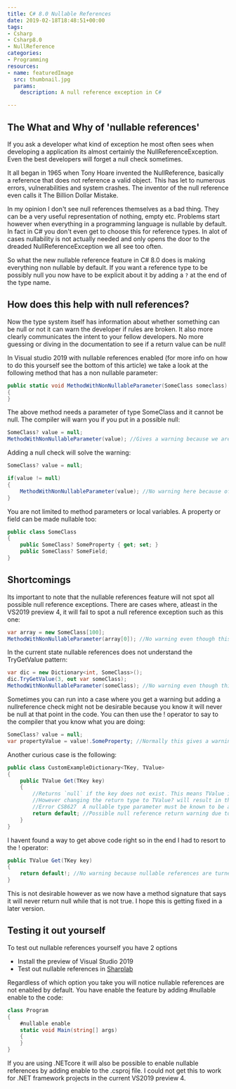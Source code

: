 ```yaml
---
title: C# 8.0 Nullable References
date: 2019-02-18T18:48:51+00:00
tags:
- Csharp
- Csharp8.0
- NullReference
categories:
- Programming
resources:
- name: featuredImage
  src: thumbnail.jpg
  params:
    description: A null reference exception in C#

---
```

## The What and Why of 'nullable references'

If you ask a developer what kind of exception he most often sees when developing a application its almost certainly the NullReferenceException. Even the best developers will forget a null check sometimes.

It all began in 1965 when Tony Hoare invented the NullReference, basically a reference that does not reference a valid object. This has let to numerous errors, vulnerabilities and system crashes. The inventor of the null reference even calls it The Billion Dollar Mistake.

In my opinion I don't see null references themselves as a bad thing. They can be a very useful representation of nothing, empty etc. Problems start however when everything in a programming language is nullable by default. In fact in C# you don't even get to choose this for reference types. In alot of cases nullability is not actually needed and only opens the door to the dreaded NullReferenceException we all see too often.

So what the new nullable reference feature in C# 8.0 does is making everything non nullable by default. If you want a reference type to be possibly null you now have to be explicit about it by adding a `?` at the end of the type name.

## How does this help with null references?

Now the type system itself has information about whether something can be null or not it can warn the developer if rules are broken. It also more clearly communicates the intent to your fellow developers. No more guessing or diving in the documentation to see if a return value can be null!

In Visual studio 2019 with nullable references enabled (for more info on how to do this yourself see the bottom of this article) we take a look at the following method that has a non nullable parameter:

```cs
public static void MethodWithNonNullableParameter(SomeClass someclass)
{
}
```

The above method needs a parameter of type SomeClass and it cannot be null. The compiler will warn you if you put in a possible null:

```cs
SomeClass? value = null;
MethodWithNonNullableParameter(value); //Gives a warning because we are passing a possible null to a non nullable parameter
```

Adding a null check will solve the warning:

```cs
SomeClass? value = null;

if(value != null)
{
    MethodWithNonNullableParameter(value); //No warning here because of the null check
}
```

You are not limited to method parameters or local variables. A property or field can be made nullable too:

```cs
public class SomeClass
{
    public SomeClass? SomeProperty { get; set; }
    public SomeClass? SomeField;
}
```

## Shortcomings

Its important to note that the nullable references feature will not spot all possible null reference exceptions. There are cases where, atleast in the VS2019 preview 4, it will fail to spot a null reference exception such as this one:

```cs
var array = new SomeClass[100];
MethodWithNonNullableParameter(array[0]); //No warning even though this will produce a null reference exception
```

In the current state nullable references does not understand the TryGetValue pattern:

```cs
var dic = new Dictionary<int, SomeClass>();
dic.TryGetValue(3, out var someClass);
MethodWithNonNullableParameter(someClass); //No warning even though this will produce a null reference exception because we forgot checking the returned bool of TryGetValue
```

Sometimes you can run into a case where you get a warning but adding a nullreference check might not be desirable because you know it will never be null at that point in the code. You can then use the ! operator to say to the compiler that you know what you are doing:

```cs
SomeClass? value = null;
var propertyValue = value!.SomeProperty; //Normally this gives a warning but we ignore it with the !. operator
```

Another curious case is the following:

```cs
public class CustomExampleDictionary<TKey, TValue>
{
    public TValue Get(TKey key)
    {
        //Returns `null` if the key does not exist. This means TValue is always TValue? even if CustomExampleDictionary is used with a non nullable TValue generic parameter.
        //However changing the return type to TValue? will result in the following error:
        //Error CS8627  A nullable type parameter must be known to be a value type or non-nullable reference type. Consider adding a 'class', 'struct', or type constraint
        return default; //Possible null reference return warning due to the nullable reference feature...
    }
}
```

I havent found a way to get above code right so in the end I had to resort to the ! operator:

```cs
public TValue Get(TKey key)
{
    return default!; //No warning because nullable references are turned off here...
}
```

This is not desirable however as we now have a method signature that says it will never return null while that is not true. I hope this is getting fixed in a later version.

## Testing it out yourself

To test out nullable references yourself you have 2 options  

* Install the preview of Visual Studio 2019  
* Test out nullable references in [Sharplab](https://sharplab.io/#v2:EYLgZgpghgLgrgJwgZwLQDk4BstWFiAJQkiQDsBjCAFQE8AHFAGgBMQBqAHwAEAGAAm4BGANwBYAFDcAzIIBM/AML8A3pP4bBs7gBZ+AWQAUASlXrNAX0kWgA===)

Regardless of which option you take you will notice nullable references are not enabled by default. You have enable the feature by adding #nullable enable to the code:

```cs
class Program
{
    #nullable enable
    static void Main(string[] args)
    {
    }
}
```

If you are using .NETcore it will also be possible to enable nullable references by adding <NullableContextOptions>enable</NullableContextOptions> to the .csproj file. I could not get this to work for .NET framework projects in the current VS2019 preview 4.